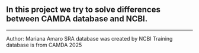 ## In this project we try to solve differences between CAMDA database and NCBI. ## 
------------------------------------------------------------------------------
Author: Mariana Amaro
SRA database was created by NCBI
Training database is from CAMDA 2025
